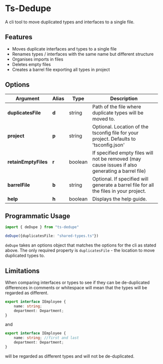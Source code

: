 
# Ts-Dedupe

A cli tool to move duplicated types and interfaces to a single file.


## Features

* Moves duplicate interfaces and types to a single file
* Renames types / interfaces with the same name but different structure
* Organises imports in files
* Deletes empty files
* Creates a barrel file exporting all types in project


## Options

| Argument | Alias | Type | Description |
|-|-|-|-|
| **duplicatesFile** | **d** | string | Path of the file where duplicate types will be moved to. |
| **project** | **p** | string | Optional. Location of the tsconfig file for your project. Defaults to 'tsconfig.json' |
| **retainEmptyFiles** | **r** | boolean | If specified empty files will not be removed (may cause issues if also generating a barrel file) |
| **barrelFile** | **b** | string | Optional. If specified will generate a barrel file for all the files in your project. |
| **help** | **h** | boolean | Displays the help guide. |

[//]: ####ts-command-line-args_write-markdown_replaceAbove

## Programmatic Usage

```ts
import { deDupe } from "ts-dedupe"

deDupe({duplicatesFile: "shared-types.ts"})
```

`deDupe` takes an options object that matches the options for the cli as stated above. The only required property is `duplicatesFile` - the location to move duplicated types to. 

## Limitations

When comparing interfaces or types to see if they can be de-duplicated differences in comments or whitespace will mean that the types will be regarded as different.

```ts
export interface IEmployee {
    name: string;
    department: Department;
}
```

and 

```ts
export interface IEmployee {
    name: string; //first and last
    department: Department;
}
```

will be regarded as different types and will not be de-duplicated.